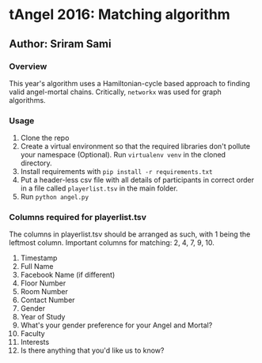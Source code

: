 # tAngel 2016: Matching algorithm
## Author: Sriram Sami

### Overview
This year's algorithm uses a Hamiltonian-cycle based approach to finding valid angel-mortal chains. Critically, `networkx` was used for graph algorithms.

### Usage
1. Clone the repo
2. Create a virtual environment so that the required libraries don't pollute your namespace (Optional). Run `virtualenv venv` in the cloned directory.
3. Install requirements with `pip install -r requirements.txt`
4. Put a header-less csv file with all details of participants in correct order in a file called `playerlist.tsv` in the main folder.
5. Run `python angel.py`


### Columns required for playerlist.tsv
The columns in playerlist.tsv should be arranged as such, with 1 being the leftmost column. Important columns for matching: 2, 4, 7, 9, 10.


1. Timestamp
2. Full Name
3. Facebook Name (if different)
4. Floor Number
5. Room Number
6. Contact Number
7. Gender
8. Year of Study
9. What's your gender preference for your Angel and Mortal?
10. Faculty 
11. Interests
12. Is there anything that you'd like us to know?                                                       
